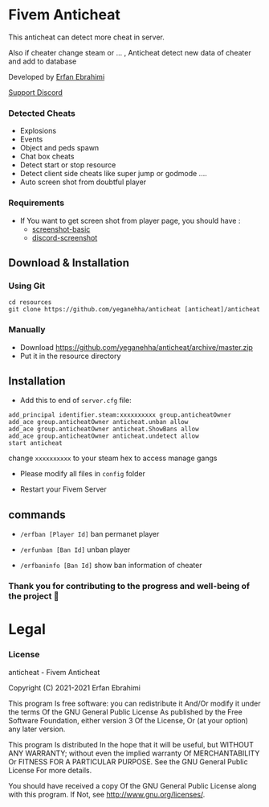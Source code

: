 # Fivem Anticheat

This anticheat can detect more cheat in server.

Also if cheater change steam or ... , Anticheat detect new data of cheater and add to database

Developed by [Erfan Ebrahimi](http://erfanebrahimi.ir)

[Support Discord](https://discord.gg/2rZBFXhGGQ)

### Detected Cheats
- Explosions
- Events
- Object and peds spawn
- Chat box cheats
- Detect start or stop resource
- Detect client side cheats like super jump or godmode ....
- Auto screen shot from doubtful player

### Requirements
* If You want to get screen shot from player page, you should have :
	* [screenshot-basic](https://github.com/citizenfx/screenshot-basic)
	* [discord-screenshot](https://github.com/jaimeadf/discord-screenshot) 

## Download & Installation

### Using Git
```
cd resources
git clone https://github.com/yeganehha/anticheat [anticheat]/anticheat
```

### Manually
- Download https://github.com/yeganehha/anticheat/archive/master.zip
- Put it in the resource directory


## Installation
- Add this to end of `server.cfg` file:

```
add_principal identifier.steam:xxxxxxxxxx group.anticheatOwner
add_ace group.anticheatOwner anticheat.unban allow
add_ace group.anticheatOwner anticheat.ShowBans allow
add_ace group.anticheatOwner anticheat.undetect allow
start anticheat
```
change `xxxxxxxxxx` to your steam hex to access manage gangs 

- Please modify all files in `config` folder

- Restart your Fivem Server


## commands
- `/erfban [Player Id]` ban permanet player

- `/erfunban [Ban Id]` unban player

- `/erfbaninfo [Ban Id]` show ban information of cheater


### Thank you for contributing to the progress and well-being of the project 🖤


# Legal
### License
anticheat - Fivem Anticheat

Copyright (C) 2021-2021 Erfan Ebrahimi

This program Is free software: you can redistribute it And/Or modify it under the terms Of the GNU General Public License As published by the Free Software Foundation, either version 3 Of the License, Or (at your option) any later version.

This program Is distributed In the hope that it will be useful, but WITHOUT ANY WARRANTY; without even the implied warranty Of MERCHANTABILITY Or FITNESS FOR A PARTICULAR PURPOSE. See the GNU General Public License For more details.

You should have received a copy Of the GNU General Public License along with this program. If Not, see http://www.gnu.org/licenses/.
